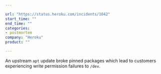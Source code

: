 ```yaml
---

url: "https://status.heroku.com/incidents/1042"
start_time: ""
end_time: ""
categories:
- postmortem
company: "Heroku"
product: ""

---
```


An upstream `apt` update broke pinned packages which lead to customers experiencing write permission failures to `/dev`.
